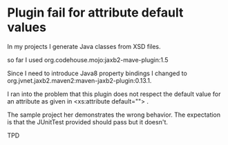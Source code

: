 # Plugin fail for attribute default values

In my projects I generate Java classes from XSD files.

so far I used org.codehouse.mojo:jaxb2-mave-plugin:1.5

Since I need to introduce Java8 property bindings I changed to org.jvnet.jaxb2.maven2:maven-jaxb2-plugin:0.13.1.

I ran into the problem that this plugin does not respect the default value for an attribute as given  in  &lt;xs:attribute default=""&gt; .

The sample project her demonstrates the wrong behavior. The expectation is that the JUnitTest provided should pass but it doesn't.

TPD
